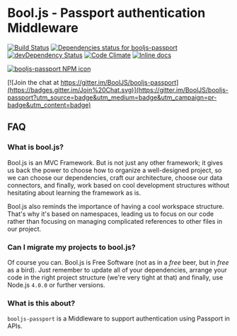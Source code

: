 # Bool.js - Passport authentication Middleware

[![Build Status](https://travis-ci.org/BoolJS/booljs-passport.svg?branch=master)](https://travis-ci.org/BoolJS/booljs-passport) [![Dependencies status for booljs-passport](https://david-dm.org/booljs/booljs-passport.svg)](https://david-dm.org/booljs/booljs-passport) [![devDependency Status](https://david-dm.org/booljs/booljs-passport/dev-status.svg)](https://david-dm.org/booljs/booljs-passport#info=devDependencies) [![Code Climate](https://codeclimate.com/github/BoolJS/booljs-passport/badges/gpa.svg)](https://codeclimate.com/github/BoolJS/booljs-passport) [![Inline docs](http://inch-ci.org/github/booljs/booljs-passport.svg?branch=master)](http://inch-ci.org/github/booljs/booljs-passport)

[![booljs-passport NPM icon](https://nodei.co/npm/booljs-passport.png)](https://npmjs.com/packages/booljs-passport)

[![Join the chat at https://gitter.im/BoolJS/booljs-passport](https://badges.gitter.im/Join%20Chat.svg)](https://gitter.im/BoolJS/booljs-passport?utm_source=badge&utm_medium=badge&utm_campaign=pr-badge&utm_content=badge)

## FAQ

### What is bool.js?
Bool.js is an MVC Framework. But is not just any other framework; it gives us back the power to choose how to organize a well-designed project, so we can choose our dependencies, craft our architecture, choose our data connectors, and finally, work based on cool development structures without hesitating about learning the framework as is.

Bool.js also reminds the importance of having a cool workspace structure. That's why it's based on namespaces, leading us to focus on our code rather than focusing on managing complicated references to other files in our project.

### Can I migrate my projects to bool.js?
Of course you can. Bool.js is Free Software (not as in a *free* beer, but in *free* as a bird). Just remember to update all of your dependencies, arrange your code in the right project structure (we're very tight at that) and finally, use Node.js `4.0.0` or further versions.

### What is this about?
`booljs-passport` is a Middleware to support authentication using Passport in APIs.
